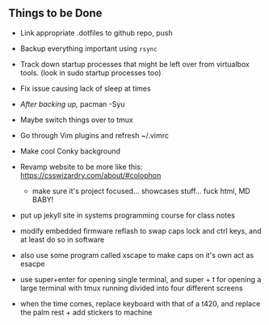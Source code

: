 Things to be Done
-----------------

- Link appropriate .dotfiles to github repo, push

- Backup everything important using `rsync`

- Track down startup processes that might be left over from virtualbox tools.
  (look in sudo startup processes too)

- Fix issue causing lack of sleep at times

- *After backing up,* pacman -Syu

- Maybe switch things over to tmux

- Go through Vim plugins and refresh ~/.vimrc

- Make cool Conky background


- Revamp website to be more like this: https://csswizardry.com/about/#colophon
    - make sure it's project focused... showcases stuff... fuck html, MD BABY!

- put up jekyll site in systems programming course for class notes


- modify embedded firmware reflash to swap caps lock and ctrl keys, and at
  least do so in software

- also use some program called xscape to make caps on it's own act as esacpe

- use super+enter for opening single terminal, and super + t for opening a
  large terminal with tmux running divided into four different screens

- when the time comes, replace keyboard with that of a t420, and replace the
  palm rest + add stickers to machine
